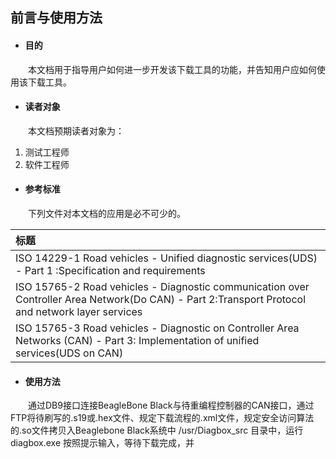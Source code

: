 ## 前言与使用方法

* #### 目的

　　本文档用于指导用户如何进一步开发该下载工具的功能，并告知用户应如何使用该下载工具。

* #### 读者对象

　　本文档预期读者对象为：

1. 测试工程师
2. 软件工程师

* #### 参考标准

　　下列文件对本文档的应用是必不可少的。

| 标题 |
| :--- |
| ISO 14229-1 Road vehicles - Unified diagnostic services\(UDS\) - Part 1 :Specification and requirements |
| ISO 15765-2 Road vehicles - Diagnostic communication over Controller Area Network\(Do CAN\) - Part 2:Transport Protocol and network layer services |
| ISO 15765-3 Road vehicles - Diagnostic on Controller Area Networks \(CAN\) - Part 3: Implementation of unified services\(UDS on CAN\) |

* #### 使用方法

　　通过DB9接口连接BeagleBone Black与待重编程控制器的CAN接口，通过FTP将待刷写的.s19或.hex文件、规定下载流程的.xml文件，规定安全访问算法的.so文件拷贝入Beaglebone Black系统中 /usr/Diagbox\_src 目录中，运行diagbox.exe 按照提示输入，等待下载完成，并

